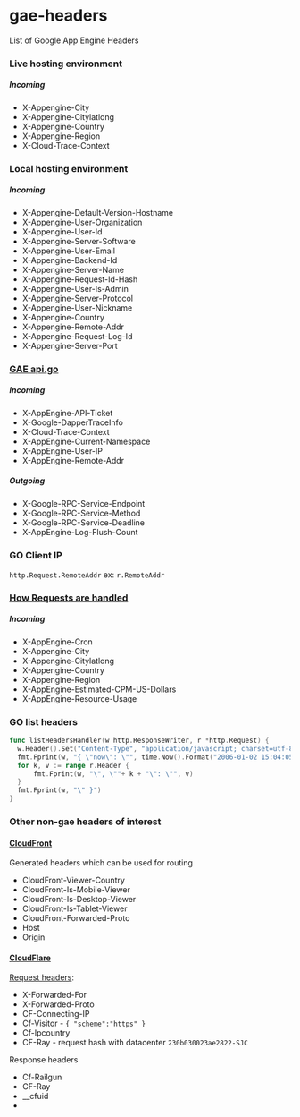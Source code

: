 # gae-headers

List of Google App Engine Headers

### Live hosting environment

##### Incoming

- X-Appengine-City
- X-Appengine-Citylatlong
- X-Appengine-Country
- X-Appengine-Region
- X-Cloud-Trace-Context

### Local hosting environment

##### Incoming

- X-Appengine-Default-Version-Hostname
- X-Appengine-User-Organization
- X-Appengine-User-Id
- X-Appengine-Server-Software
- X-Appengine-User-Email
- X-Appengine-Backend-Id
- X-Appengine-Server-Name
- X-Appengine-Request-Id-Hash
- X-Appengine-User-Is-Admin
- X-Appengine-Server-Protocol
- X-Appengine-User-Nickname
- X-Appengine-Country
- X-Appengine-Remote-Addr
- X-Appengine-Request-Log-Id
- X-Appengine-Server-Port

### [GAE api.go](http://github.com/golang/appengine/blob/master/internal/api.go)

##### Incoming

- X-AppEngine-API-Ticket
- X-Google-DapperTraceInfo
- X-Cloud-Trace-Context
- X-AppEngine-Current-Namespace
- X-AppEngine-User-IP
- X-AppEngine-Remote-Addr

##### Outgoing

- X-Google-RPC-Service-Endpoint
- X-Google-RPC-Service-Method
- X-Google-RPC-Service-Deadline
- X-AppEngine-Log-Flush-Count
 
### GO Client IP

`http.Request.RemoteAddr` ex: `r.RemoteAddr`

### [How Requests are handled](http://cloud.google.com/appengine/docs/flexible/nodejs/how-requests-are-handled)

##### Incoming

- X-AppEngine-Cron
- X-Appengine-City
- X-Appengine-Citylatlong
- X-Appengine-Country
- X-Appengine-Region
- X-AppEngine-Estimated-CPM-US-Dollars
- X-AppEngine-Resource-Usage


### GO list headers

```go
func listHeadersHandler(w http.ResponseWriter, r *http.Request) {
  w.Header().Set("Content-Type", "application/javascript; charset=utf-8")
  fmt.Fprint(w, "{ \"now\": \"", time.Now().Format("2006-01-02 15:04:05"))
  for k, v := range r.Header {
      fmt.Fprint(w, "\", \""+ k + "\": \"", v)
  }
  fmt.Fprint(w, "\" }")
}
```

### Other non-gae headers of interest

#### [CloudFront](https://aws.amazon.com/blogs/aws/enhanced-cloudfront-customization/)

Generated headers which can be used for routing

- CloudFront-Viewer-Country
- CloudFront-Is-Mobile-Viewer
- CloudFront-Is-Desktop-Viewer
- CloudFront-Is-Tablet-Viewer
- CloudFront-Forwarded-Proto
- Host
- Origin

#### [CloudFlare]()

[Request headers](https://support.cloudflare.com/hc/en-us/articles/200170986-How-does-CloudFlare-handle-HTTP-Request-headers-):

- X-Forwarded-For 
- X-Forwarded-Proto
- CF-Connecting-IP 
- Cf-Visitor - `{ "scheme":"https" }`
- Cf-Ipcountry
- CF-Ray - request hash with datacenter `230b030023ae2822-SJC`

Response headers

- Cf-Railgun
- CF-Ray
- __cfuid
- 
